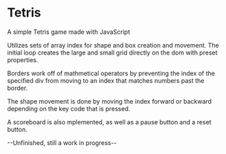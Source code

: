 # Tetris
A simple Tetris game made with JavaScript

<!-- ## This is a basic game of Tetris made entirely from JS and HTML. It utilizes a grid system made from divs to shift and move the pieces around. It also has a fully functional scoreboard with saved data. Mobile version is also available. -->

Utilizes sets of array index for shape and box creation and movement. The initial loop creates the large and small grid directly on the dom with preset properties.

Borders work off of mathmetical operators by preventing the index of the specified div from moving to an index that matches numbers past the border.

The shape movement is done by moving the index forward or backward depending on the key code that is pressed.

A scoreboard is also mplemented, as well as a pause button and a reset button.

--Unfinished, still a work in progress--
